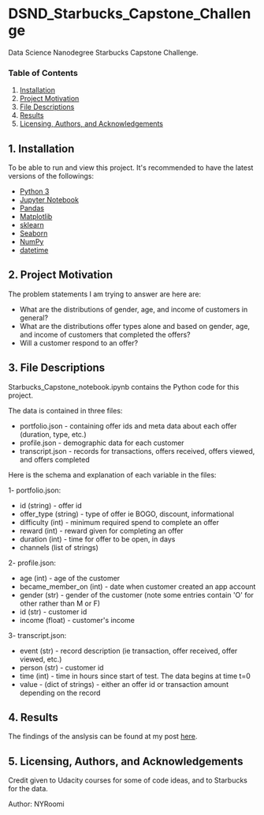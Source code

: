 # DSND_Starbucks_Capstone_Challenge
Data Science Nanodegree Starbucks Capstone Challenge.


### Table of Contents
1. [Installation](#installation)
2. [Project Motivation](#motivation)
3. [File Descriptions](#files)
4. [Results](#results)
5. [Licensing, Authors, and Acknowledgements](#licensing)

## 1. Installation <a name="installation"></a>

To be able to run and view this project. It's recommended to have the latest versions of the followings:
* [Python 3](https://www.python.org/downloads/)
* [Jupyter Notebook](https://jupyter.org/index.html)
* [Pandas](https://pandas.pydata.org)
* [Matplotlib](https://matplotlib.org)
* [sklearn](https://pypi.org/project/sklearn/)
* [Seaborn](https://seaborn.pydata.org)
* [NumPy](https://numpy.org/)
* [datetime](https://pypi.org/project/DateTime/)


## 2. Project Motivation <a name="motivation"></a>

The problem statements I am trying to answer are here are: 
   * What are the distributions of gender, age, and income of customers in general?
   * What are the distributions offer types alone and based on gender, age, and income of customers that completed the offers?
   * Will a customer respond to an offer?

## 3. File Descriptions <a name="files"></a>
 
Starbucks_Capstone_notebook.ipynb contains the Python code for this project. 

The data is contained in three files:

* portfolio.json - containing offer ids and meta data about each offer (duration, type, etc.)
* profile.json - demographic data for each customer
* transcript.json - records for transactions, offers received, offers viewed, and offers completed

Here is the schema and explanation of each variable in the files:

1- portfolio.json:
* id (string) - offer id
* offer_type (string) - type of offer ie BOGO, discount, informational
* difficulty (int) - minimum required spend to complete an offer
* reward (int) - reward given for completing an offer
* duration (int) - time for offer to be open, in days
* channels (list of strings)

2- profile.json:
* age (int) - age of the customer 
* became_member_on (int) - date when customer created an app account
* gender (str) - gender of the customer (note some entries contain 'O' for other rather than M or F)
* id (str) - customer id
* income (float) - customer's income

3- transcript.json:
* event (str) - record description (ie transaction, offer received, offer viewed, etc.)
* person (str) - customer id
* time (int) - time in hours since start of test. The data begins at time t=0
* value - (dict of strings) - either an offer id or transaction amount depending on the record


## 4. Results <a name="results"></a>

The findings of the anslysis can be found at my post [here](https://medium.com/@roominy/starbucks-offers-data-science-approach-b0e6a0bdfb79).


## 5. Licensing, Authors, and Acknowledgements <a name="licensing"></a>

Credit given to Udacity courses for some of code ideas, and to Starbucks for the data.

Author: NYRoomi
